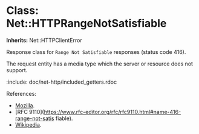# Class: Net::HTTPRangeNotSatisfiable
**Inherits:** Net::HTTPClientError
    

Response class for `Range Not Satisfiable` responses (status code 416).

The request entity has a media type which the server or resource does not
support.

:include: doc/net-http/included_getters.rdoc

References:

*   [Mozilla](https://developer.mozilla.org/en-US/docs/Web/HTTP/Status/416).
*   [RFC
    9110](https://www.rfc-editor.org/rfc/rfc9110.html#name-416-range-not-satis
    fiable).
*   [Wikipedia](https://en.wikipedia.org/wiki/List_of_HTTP_status_codes#416).



